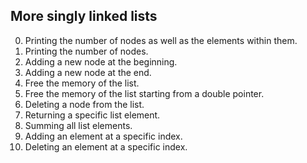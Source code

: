 More singly linked lists
---
0. Printing the number of nodes as well as the elements within them.
1. Printing the number of nodes.
2. Adding a new node at the beginning.
3. Adding a new node at the end.
4. Free the memory of the list.
5. Free the memory of the list starting from a double pointer.
6. Deleting a node from the list.
7. Returning a specific list element.
8. Summing all list elements.
9. Adding an element at a specific index.
10. Deleting an element at a specific index.